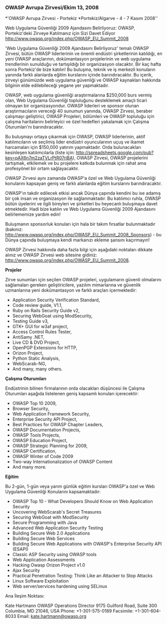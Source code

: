 ### OWASP Avrupa Zirvesi/Ekim 13, 2008

*'OWASP Avrupa Zirvesi - Portekiz
*Portekiz/Algarve - 4 - 7 Kasım 2008''

Web Uygulama Güvenliği 2009 Ajandasını Belirliyoruz: OWASP,
Portekiz'deki Zirveye Katılmanız için Sizi Davet Ediyor
<http://www.owasp.org/index.php/OWASP_EU_Summit_2008>

'Web Uygulama Güvenliği 2009 Ajandasını Belirliyoruz' temalı OWASP
Zirvesi, bütün OWASP liderlerinin ve önemli endüstri şirketlerinin
katıldığı, en yeni OWASP araçlarının, dokümantasyon projelerinin ve web
uygulama trendlerinin sunulduğu ve tartışıldığı bir organizasyon
olacaktır. Bir kaç hafta sonra Portekiz'de bize katılın\! Bu buluşma,
teknik ve iş merkezli konuların yanında farklı alanlarda eğitim
kurslarını içinde barındıracaktır. Bu içerik, zirveyi günümüzde web
uygulama güvenliği ve OWASP kaynakları hakkında bilginin elde
edilebileceği yegane yer yapmaktadır.

OWASP, web uygulama güvenliği araştırmalarına $250,000 burs vermiş olan,
Web Uygulama Güvenliği topluluğunu desteklemek amaçlı ticari olmayan bir
organizasyondur. OWASP liderleri ve sponsor olunan araştırmacıların
vereceği 40 sunumun yanında, OWASP Zirvesi, beraber çalışmayı
geliştirici, OWASP Projeleri, bölümleri ve OWASP topluluğu için çalışma
haritalarını belirleyici ve özel hedefleri yakalamak için Çalışma
Oturumları'nı barındıracaktır.

Bu buluşmayı ortaya çıkarmak için OWASP, OWASP liderlerinin, aktif
katılımcıların ve seçilmiş lider endüstri oyuncularının uçuş ve ikamet
harcamaları için $150,000 yatırım yapmaktadır. Orda bulunacakları
kesinleşen katılımcılarla (liste için:
<http://spreadsheets.google.com/pub?key=pAX6n7m2zaTVLrPtR07riBA>), OWASP
Zirvesi, OWASP projelerini tartışmak, etkilemek ve bu projelere katkıda
bulunmak için rahat ama profesyönel bir ortam sağlayacaktır.

OWASP Zirvesi aynı zamanda OWASP'a özel ve Web Uygulama Güvenliği
konularını kapsayan geniş ve farklı alanlarda eğitim kurslarını
barındıracaktır.

OWASP'ın takdir edilecek etkisi ancak Dünya çapında kendini bu ise
adamış bir çok insan ve organizasyon ile sağlanmaktadır. Bu katılımcı
ruhla, OWASP bütün üyelerini ve ilgili bireyleri ve şirketleri bu
heyecanlı buluşmaya davet etmektedir. Hadi bize katılın ve Web Uygulama
Güvenliği 2009 Ajandasını belirlememize yardım edin\!

Buluşmanın sponsorluk konuları için hala bir takım fırsatlar
bulunmaktadır (bakınız:
<http://www.owasp.org/index.php/OWASP_EU_Summit_2008_Sponsors>) - bu
Dünya çapında buluşmaya kendi markanızı ekleme şansını kaçırmayın\!

OWASP Zirvesi hakkında daha fazla bilgi için aşağıdaki noktaları dikkate
alınız ve OWASP Zirvesi web sitesine gidiniz:
<http://www.owasp.org/index.php/OWASP_EU_Summit_2008>.

**Projeler**

Zirve sunumları için seçilen OWASP projeleri, uygulamarın güvenli
olmalarını sağlamaları gereken geliştiricilere, yazılım mimarlarına ve
güvenlik uzmanlarına yeni dokümantasyon ve farklı araçları
içermektedir:

  - Application Security Verification Standard,
  - Code review guide, V1.1,
  - Ruby on Rails Security Guide v2,
  - Securing WebGoat using ModSecurity,
  - Testing Guide v3,
  - GTK+ GUI for w3af project,
  - Access Control Rules Tester,
  - AntiSamy .NET,
  - Live CD & DVD Project,
  - OpenPGP Extensions for HTTP,
  - Orizon Project,
  - Python Static Analysis,
  - WebScarab-NG,
  - And many, many others.

**Çalışma Oturumları**

Endüstrinin bilinen firmalarının orda olacakları düşüncesi ile Çalışma
Oturumları aşağıda listelenen geniş kapsamlı konuları içerecektir:

  - OWASP Top 10 2009,
  - Browser Security,
  - Web Application Framework Security,
  - Enterprise Security API Project,
  - Best Practices for OWASP Chapter Leaders,
  - OWASP Documentation Projects,
  - OWASP Tools Projects,
  - OWASP Education Project,
  - OWASP Strategic Planning for 2009,
  - OWASP Certification,
  - OWASP Winter of Code 2009
  - Two-way Internationalization of OWASP Content
  - And many more.

**Eğitim**

Bu 2-gün, 1-gün veya yarım günlük eğitim kursları OWASP'a özel ve Web
Uygulama Güvenliği Konularını kapsamaktadır:

  - OWASP Top 10 - What Developers Should Know on Web Application
    Security
  - Uncovering WebScarab's Secret Treasures
  - Securing WebGoat with ModSecurity
  - Secure Programming with Java
  - Advanced Web Application Security Testing
  - Building Secure Web 2.0 Applications
  - Building Secure Web Services
  - Building Secure Web Applications with OWASP's Enterprise Security
    API (ESAPI)
  - Classic ASP Security using OWASP tools
  - Web Application Assessments
  - Hacking Owasp Orizon Project v1.0
  - Ajax Security
  - Practical Penetration Testing: Think Like an Attacker to Stop
    Attacks
  - Linux Software Exploitation
  - Web server/services hardening using SELinux

Ana İleşim Noktası:

Kate Hartmann
OWASP Operations Director
9175 Guilford Road, Suite 300
Columbia, MD 21046, USA
Phone: +1-301-575-0189
Facsimile: +1-301-604-8033
Email: kate.hartmann@owasp.org